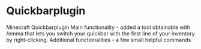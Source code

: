 # Quickbarplugin
Minecraft Quickbarplugin
Main functionality - added a tool obtainable with /emma that lets you switch your quickbar with the first line of your inventory by right-clicking.
Additional functionalities - a few small helpful commands
